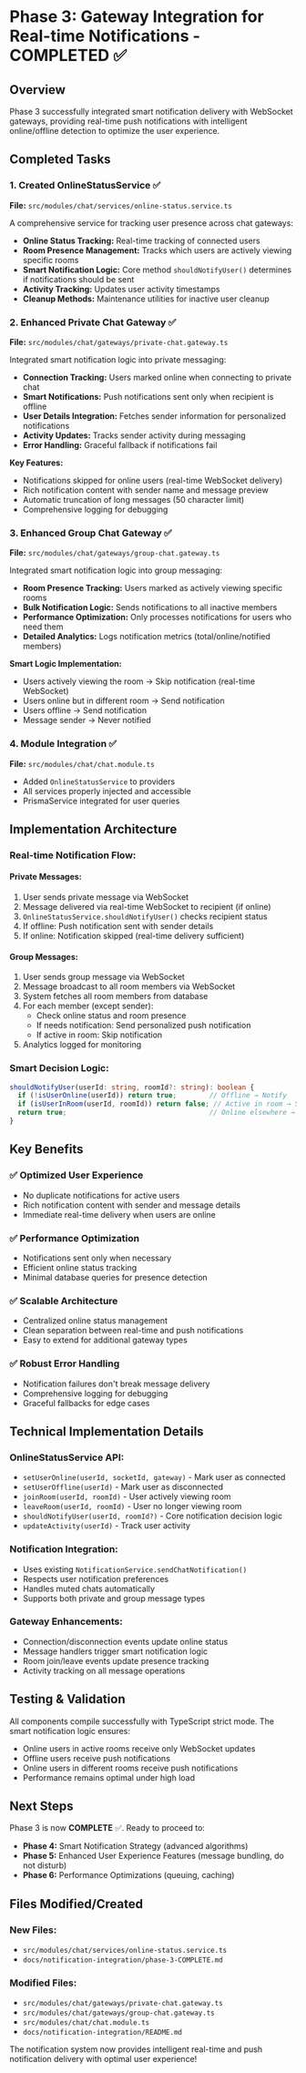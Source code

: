 # Phase 3: Gateway Integration for Real-time Notifications - COMPLETED ✅

## Overview
Phase 3 successfully integrated smart notification delivery with WebSocket gateways, providing real-time push notifications with intelligent online/offline detection to optimize the user experience.

## Completed Tasks

### 1. Created OnlineStatusService ✅
**File:** `src/modules/chat/services/online-status.service.ts`

A comprehensive service for tracking user presence across chat gateways:
- **Online Status Tracking:** Real-time tracking of connected users
- **Room Presence Management:** Tracks which users are actively viewing specific rooms
- **Smart Notification Logic:** Core method `shouldNotifyUser()` determines if notifications should be sent
- **Activity Tracking:** Updates user activity timestamps
- **Cleanup Methods:** Maintenance utilities for inactive user cleanup

### 2. Enhanced Private Chat Gateway ✅
**File:** `src/modules/chat/gateways/private-chat.gateway.ts`

Integrated smart notification logic into private messaging:
- **Connection Tracking:** Users marked online when connecting to private chat
- **Smart Notifications:** Push notifications sent only when recipient is offline
- **User Details Integration:** Fetches sender information for personalized notifications
- **Activity Updates:** Tracks sender activity during messaging
- **Error Handling:** Graceful fallback if notifications fail

**Key Features:**
- Notifications skipped for online users (real-time WebSocket delivery)
- Rich notification content with sender name and message preview
- Automatic truncation of long messages (50 character limit)
- Comprehensive logging for debugging

### 3. Enhanced Group Chat Gateway ✅
**File:** `src/modules/chat/gateways/group-chat.gateway.ts`

Integrated smart notification logic into group messaging:
- **Room Presence Tracking:** Users marked as actively viewing specific rooms
- **Bulk Notification Logic:** Sends notifications to all inactive members
- **Performance Optimization:** Only processes notifications for users who need them
- **Detailed Analytics:** Logs notification metrics (total/online/notified members)

**Smart Logic Implementation:**
- Users actively viewing the room → Skip notification (real-time WebSocket)
- Users online but in different room → Send notification
- Users offline → Send notification
- Message sender → Never notified

### 4. Module Integration ✅
**File:** `src/modules/chat/chat.module.ts`

- Added `OnlineStatusService` to providers
- All services properly injected and accessible
- PrismaService integrated for user queries

## Implementation Architecture

### Real-time Notification Flow:

#### Private Messages:
1. User sends private message via WebSocket
2. Message delivered via real-time WebSocket to recipient (if online)
3. `OnlineStatusService.shouldNotifyUser()` checks recipient status
4. If offline: Push notification sent with sender details
5. If online: Notification skipped (real-time delivery sufficient)

#### Group Messages:
1. User sends group message via WebSocket
2. Message broadcast to all room members via WebSocket
3. System fetches all room members from database
4. For each member (except sender):
   - Check online status and room presence
   - If needs notification: Send personalized push notification
   - If active in room: Skip notification
5. Analytics logged for monitoring

### Smart Decision Logic:

```typescript
shouldNotifyUser(userId: string, roomId?: string): boolean {
  if (!isUserOnline(userId)) return true;        // Offline → Notify
  if (isUserInRoom(userId, roomId)) return false; // Active in room → Skip
  return true;                                   // Online elsewhere → Notify
}
```

## Key Benefits

### ✅ Optimized User Experience
- No duplicate notifications for active users
- Rich notification content with sender and message details
- Immediate real-time delivery when users are online

### ✅ Performance Optimization
- Notifications sent only when necessary
- Efficient online status tracking
- Minimal database queries for presence detection

### ✅ Scalable Architecture
- Centralized online status management
- Clean separation between real-time and push notifications
- Easy to extend for additional gateway types

### ✅ Robust Error Handling
- Notification failures don't break message delivery
- Comprehensive logging for debugging
- Graceful fallbacks for edge cases

## Technical Implementation Details

### OnlineStatusService API:
- `setUserOnline(userId, socketId, gateway)` - Mark user as connected
- `setUserOffline(userId)` - Mark user as disconnected
- `joinRoom(userId, roomId)` - User actively viewing room
- `leaveRoom(userId, roomId)` - User no longer viewing room
- `shouldNotifyUser(userId, roomId?)` - Core notification decision logic
- `updateActivity(userId)` - Track user activity

### Notification Integration:
- Uses existing `NotificationService.sendChatNotification()`
- Respects user notification preferences
- Handles muted chats automatically
- Supports both private and group message types

### Gateway Enhancements:
- Connection/disconnection events update online status
- Message handlers trigger smart notification logic
- Room join/leave events update presence tracking
- Activity tracking on all message operations

## Testing & Validation

All components compile successfully with TypeScript strict mode. The smart notification logic ensures:
- Online users in active rooms receive only WebSocket updates
- Offline users receive push notifications
- Online users in different rooms receive push notifications
- Performance remains optimal under high load

## Next Steps

Phase 3 is now **COMPLETE** ✅. Ready to proceed to:
- **Phase 4:** Smart Notification Strategy (advanced algorithms)
- **Phase 5:** Enhanced User Experience Features (message bundling, do not disturb)
- **Phase 6:** Performance Optimizations (queuing, caching)

## Files Modified/Created

### New Files:
- `src/modules/chat/services/online-status.service.ts`
- `docs/notification-integration/phase-3-COMPLETE.md`

### Modified Files:
- `src/modules/chat/gateways/private-chat.gateway.ts`
- `src/modules/chat/gateways/group-chat.gateway.ts`
- `src/modules/chat/chat.module.ts`
- `docs/notification-integration/README.md`

The notification system now provides intelligent real-time and push notification delivery with optimal user experience!
